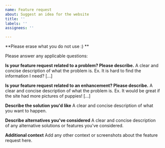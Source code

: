 ```yaml
---
name: Feature request
about: Suggest an idea for the website
title: ''
labels: ''
assignees: ''

---
```


**Please erase what you do not use :) **

Please answer any applicable questions:

**Is your feature request related to a problem? Please describe.**
A clear and concise description of what the problem is. Ex. It is hard to find the information I need? [...]

**Is your feature request related to an enhancement? Please describe.**
A clear and concise description of what the problem is. Ex. It would be great if the site had more pictures of puppies! [...]

**Describe the solution you'd like**
A clear and concise description of what you want to happen.

**Describe alternatives you've considered**
A clear and concise description of any alternative solutions or features you've considered.

**Additional context**
Add any other context or screenshots about the feature request here.
